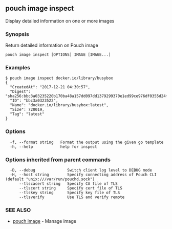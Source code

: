 ## pouch image inspect

Display detailed information on one or more images

### Synopsis

Return detailed information on Pouch image

```
pouch image inspect [OPTIONS] IMAGE [IMAGE...]
```

### Examples

```
$ pouch image inspect docker.io/library/busybox
{
  "CreatedAt": "2017-12-21 04:30:57",
  "Digest": "sha256:bbc3a03235220b170ba48a157dd097dd1379299370e1ed99ce976df0355d24f0",
  "ID": "bbc3a0323522",
  "Name": "docker.io/library/busybox:latest",
  "Size": 720019,
  "Tag": "latest"
}
```

### Options

```
  -f, --format string   Format the output using the given go template
  -h, --help            help for inspect
```

### Options inherited from parent commands

```
  -D, --debug              Switch client log level to DEBUG mode
  -H, --host string        Specify connecting address of Pouch CLI (default "unix:///var/run/pouchd.sock")
      --tlscacert string   Specify CA file of TLS
      --tlscert string     Specify cert file of TLS
      --tlskey string      Specify key file of TLS
      --tlsverify          Use TLS and verify remote
```

### SEE ALSO

* [pouch image](pouch_image.md)	 - Manage image

